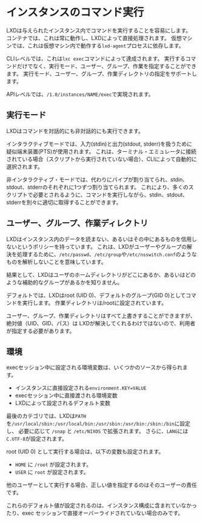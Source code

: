 # インスタンスのコマンド実行

LXDは与えられたインスタンス内でコマンドを実行することを容易にします。
コンテナでは、これは常に動作し、LXDによって直接処理されます。
仮想マシンでは、これは仮想マシン内で動作する`lxd-agent`プロセスに依存します。

CLIレベルでは、これは`lxc exec`コマンドによって達成されます。
実行するコマンドだけでなく、実行モード、ユーザー、グループ、作業を指定することができます。
実行モード、ユーザー、グループ、作業ディレクトリの指定をサポートします。

APIレベルでは、`/1.0/instances/NAME/exec`で実現されます。

## 実行モード

LXDはコマンドを対話的にも非対話的にも実行できます。

インタラクティブモードでは、入力(stdin)と出力(stdout, stderr)を扱うために疑似端末装置(PTS)が使用されます。
これは、ターミナル・エミュレータに接続されている場合（スクリプトから実行されていない場合）、CLIによって自動的に選択されます。

非インタラクティブ・モードでは、代わりにパイプが割り当てられ、stdin、stdout、stderrのそれぞれに1つずつ割り当てられます。
これにより、多くのスクリプトで必要とされるように、コマンドを実行しながら、stdin、stdout、stderrを別々に適切に取得することができます。

## ユーザー、グループ、作業ディレクトリ

LXDはインスタンス内のデータを読まない、あるいはその中にあるものを信用しないというポリシーを持っています。
これは、LXDがユーザーやグループの解決を処理するために、`/etc/passwd`、`/etc/group`や`/etc/nsswitch.conf`のようなものを解析しないことを意味しています。

結果として、LXDはユーザのホームディレクトリがどこにあるか、あるいはどのような補助的なグループがあるかを知りません。

デフォルトでは、LXDはroot (UID 0)、デフォルトのグループ(GID 0)としてコマンドを実行します。
作業ディレクトリは/rootに設定されています。

ユーザー、グループ、作業ディレクトリはすべて上書きすることができますが、絶対値（UID、GID、パス）は
LXDが解決してくれるわけではないので、利用者が指定する必要があります。

## 環境

execセッション中に設定される環境変数は、いくつかのソースから得られます。

- インスタンスに直接設定される`environment.KEY=VALUE`
- execセッション中に直接渡される環境変数
- LXDによって設定されるデフォルト変数

最後のカテゴリでは、LXDは`PATH`を`/usr/local/sbin:/usr/local/bin:/usr/sbin:/usr/bin:/sbin:/bin`に設定し、
必要に応じて `/snap` と `/etc/NIXOS` で拡張されます。
さらに、`LANG`には`C.UTF-8`が設定されます。

root (UID 0) として実行する場合は、以下の変数も設定されます。

- `HOME` に `/root` が設定されます。
- `USER` に `root` が設定されます。

他のユーザーとして実行する場合、正しい値を指定するのはそのユーザーの責任です。

これらのデフォルト値が設定されるのは、インスタンス構成に含まれていなかったり、exec セッションで直接オーバーライドされていない場合のみです。
